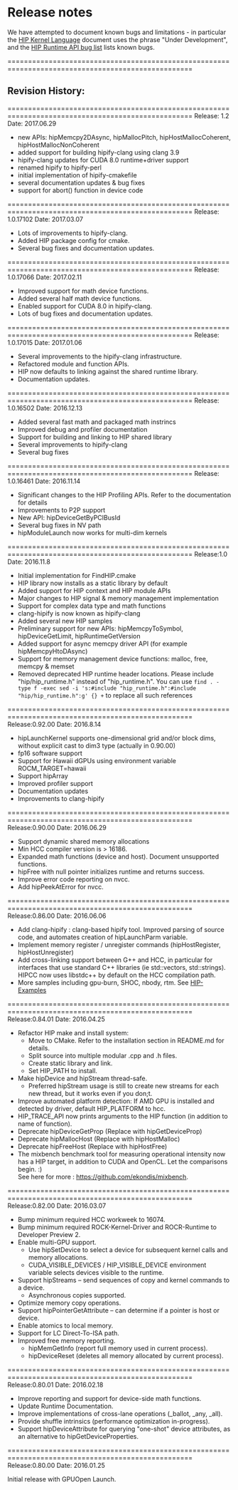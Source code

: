# Release notes

We have attempted to document known bugs and limitations - in particular the [HIP Kernel Language](docs/markdown/hip_kernel_language.md) document uses the phrase "Under Development", and the [HIP Runtime API bug list](http://gpuopen-professionalcompute-tools.github.io/HIP/bug.html) lists known bugs. 


===================================================================================================

## Revision History:

===================================================================================================
Release: 1.2
Date: 2017.06.29
- new APIs: hipMemcpy2DAsync, hipMallocPitch, hipHostMallocCoherent, hipHostMallocNonCoherent
- added support for building hipify-clang using clang 3.9
- hipify-clang updates for CUDA 8.0 runtime+driver support
- renamed hipify to hipify-perl
- initial implementation of hipify-cmakefile
- several documentation updates & bug fixes
- support for abort() function in device code


===================================================================================================
Release: 1.0.17102
Date: 2017.03.07
- Lots of improvements to hipify-clang.
- Added HIP package config for cmake.
- Several bug fixes and documentation updates.


===================================================================================================
Release: 1.0.17066
Date: 2017.02.11
- Improved support for math device functions.
- Added several half math device functions.
- Enabled support for CUDA 8.0 in hipify-clang.
- Lots of bug fixes and documentation updates.


===================================================================================================
Release: 1.0.17015
Date: 2017.01.06
- Several improvements to the hipify-clang infrastructure.
- Refactored module and function APIs.
- HIP now defaults to linking against the shared runtime library.
- Documentation updates.


===================================================================================================
Release: 1.0.16502
Date: 2016.12.13
- Added several fast math and packaged math instrincs
- Improved debug and profiler documentation
- Support for building and linking to HIP shared library
- Several improvements to hipify-clang
- Several bug fixes


===================================================================================================
Release: 1.0.16461
Date: 2016.11.14
- Significant changes to the HIP Profiling APIs. Refer to the documentation for details
- Improvements to P2P support
- New API: hipDeviceGetByPCIBusId
- Several bug fixes in NV path
- hipModuleLaunch now works for multi-dim kernels


===================================================================================================
Release:1.0
Date: 2016.11.8
- Initial implementation for FindHIP.cmake
- HIP library now installs as a static library by default
- Added support for HIP context and HIP module APIs
- Major changes to HIP signal & memory management implementation
- Support for complex data type and math functions
- clang-hipify is now known as hipify-clang
- Added several new HIP samples
- Preliminary support for new APIs: hipMemcpyToSymbol, hipDeviceGetLimit, hipRuntimeGetVersion
- Added support for async memcpy driver API (for example hipMemcpyHtoDAsync)
- Support for memory management device functions: malloc, free, memcpy & memset
- Removed deprecated HIP runtime header locations. Please include "hip/hip_runtime.h" instead of "hip_runtime.h". You can use `find . -type f -exec sed -i 's:#include "hip_runtime.h":#include "hip/hip_runtime.h":g' {} +` to replace all such references


===================================================================================================
Release:0.92.00
Date: 2016.8.14
- hipLaunchKernel supports one-dimensional grid and/or block dims, without explicit cast to dim3 type (actually in 0.90.00)
- fp16 software support
- Support for Hawaii dGPUs using environment variable ROCM_TARGET=hawaii
- Support hipArray
- Improved profiler support
- Documentation updates
- Improvements to clang-hipify


===================================================================================================
Release:0.90.00
Date: 2016.06.29
- Support dynamic shared memory allocations
- Min HCC compiler version is > 16186.
- Expanded math functions (device and host).  Document unsupported functions.
- hipFree with null pointer initializes runtime and returns success.
- Improve error code reporting on nvcc.
- Add hipPeekAtError for nvcc.


===================================================================================================
Release:0.86.00
Date: 2016.06.06
- Add clang-hipify : clang-based hipify tool.  Improved parsing of source code, and automates 
  creation of hipLaunchParm variable.
- Implement memory register / unregister commands (hipHostRegister, hipHostUnregister)
- Add cross-linking support between G++ and HCC, in particular for interfaces that use
  standard C++ libraries (ie std::vectors, std::strings).  HIPCC now uses libstdc++ by default on the HCC
  compilation path.
- More samples including gpu-burn, SHOC, nbody, rtm.  See [HIP-Examples](https://github.com/GPUOpen-ProfessionalCompute-Tools/HIP-Examples)


===================================================================================================
Release:0.84.01
Date: 2016.04.25
- Refactor HIP make and install system:
    - Move to CMake. Refer to the installation section in README.md for details.
    - Split source into multiple modular .cpp and .h files.
    - Create static library and link.
    - Set HIP_PATH to install.
- Make hipDevice and hipStream thread-safe.
    - Preferred hipStream usage is still to create new streams for each new thread, but it works even if you don;t.
- Improve automated platform detection: If AMD GPU is installed and detected by driver, default HIP_PLATFORM to hcc.
- HIP_TRACE_API now prints arguments to the HIP function (in addition to name of function).
- Deprecate hipDeviceGetProp (Replace with hipGetDeviceProp)
- Deprecate hipMallocHost (Replace with hipHostMalloc)
- Deprecate hipFreeHost (Replace with hipHostFree)
- The mixbench benchmark tool for measuring operational intensity now has a HIP target, in addition to CUDA and OpenCL.  Let the comparisons begin. :)    
See here for more : https://github.com/ekondis/mixbench.


===================================================================================================
Release:0.82.00
Date: 2016.03.07
- Bump minimum required HCC workweek to 16074.
- Bump minimum required ROCK-Kernel-Driver and ROCR-Runtime to Developer Preview 2.
- Enable multi-GPU support.
  * Use hipSetDevice to select a device for subsequent kernel calls and memory allocations.
  * CUDA_VISIBLE_DEVICES / HIP_VISIBLE_DEVICE environment variable selects devices visible to the runtime.
- Support hipStreams – send sequences of copy and kernel commands to a device.
  * Asynchronous copies supported.
- Optimize memory copy operations.
- Support hipPointerGetAttribute – can determine if a pointer is host or device.
- Enable atomics to local memory.
- Support for LC Direct-To-ISA path.
- Improved free memory reporting.
  * hipMemGetInfo (report full memory used in current process).
  * hipDeviceReset (deletes all memory allocated by current process).


===================================================================================================
Release:0.80.01
Date: 2016.02.18
- Improve reporting and support for device-side math functions.
- Update Runtime Documentation.
- Improve implementations of cross-lane operations (_ballot, _any, _all).
- Provide shuffle intrinsics (performance optimization in-progress).
- Support hipDeviceAttribute for querying "one-shot" device attributes, as an alternative to hipGetDeviceProperties.


===================================================================================================
Release:0.80.00
Date: 2016.01.25

Initial release with GPUOpen Launch.



